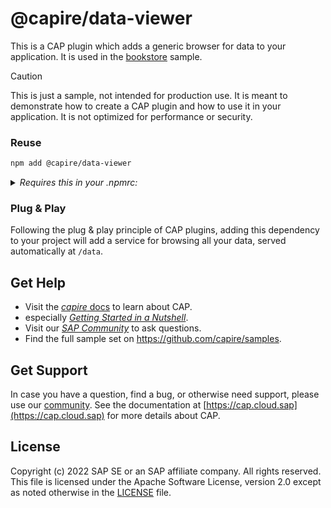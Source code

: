 # @capire/data-viewer

This is a CAP plugin which adds a generic browser for data to your application.
It is used in the [bookstore](../bookstore) sample.

> [!CAUTION]
>
> This is just a sample, not intended for production use. It is meant to demonstrate how to create a CAP plugin and how to use it in your application. It is not optimized for performance or security.


### Reuse

```bash
npm add @capire/data-viewer
```

<details>
  <summary><i> Requires this in your .npmrc: </i></summary>

  ```java
  @capire:registry=https://npm.pkg.github.com
  ```
</details>


### Plug & Play

Following the plug & play principle of CAP plugins, adding this dependency to your project will add a service for browsing all your data, served automatically at `/data`.

## Get Help

- Visit the [*capire* docs](https://cap.cloud.sap) to learn about CAP.
- especially [*Getting Started in a Nutshell*](https://cap.cloud.sap/docs/get-started/in-a-nutshell).
- Visit our [*SAP Community*](https://answers.sap.com/tags/9f13aee1-834c-4105-8e43-ee442775e5ce) to ask questions.
- Find the full sample set on https://github.com/capire/samples.

## Get Support

In case you have a question, find a bug, or otherwise need support, please use our [community](https://answers.sap.com/tags/9f13aee1-834c-4105-8e43-ee442775e5ce). See the documentation at [https://cap.cloud.sap](https://cap.cloud.sap) for more details about CAP.

## License

Copyright (c) 2022 SAP SE or an SAP affiliate company. All rights reserved. This file is licensed under the Apache Software License, version 2.0 except as noted otherwise in the [LICENSE](LICENSES/Apache-2.0.txt) file.